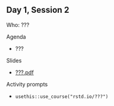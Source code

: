 ## Day 1, Session 2

Who: ???

Agenda

  * ???
  
Slides

  * [???.pdf](???.pdf)
  
Activity prompts

  * `usethis::use_course("rstd.io/???")`
